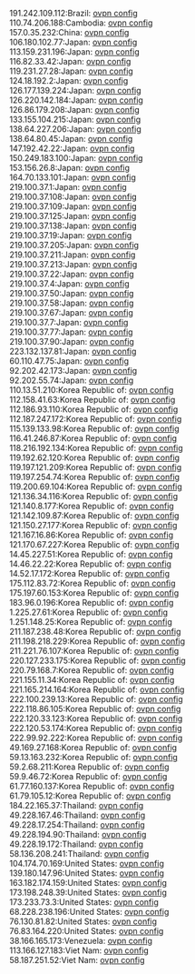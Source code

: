 191.242.109.112:Brazil: [ovpn config](vpn/191_242_109_112.ovpn)  
110.74.206.188:Cambodia: [ovpn config](vpn/110_74_206_188.ovpn)  
157.0.35.232:China: [ovpn config](vpn/157_0_35_232.ovpn)  
106.180.102.77:Japan: [ovpn config](vpn/106_180_102_77.ovpn)  
113.159.231.196:Japan: [ovpn config](vpn/113_159_231_196.ovpn)  
116.82.33.42:Japan: [ovpn config](vpn/116_82_33_42.ovpn)  
119.231.27.28:Japan: [ovpn config](vpn/119_231_27_28.ovpn)  
124.18.192.2:Japan: [ovpn config](vpn/124_18_192_2.ovpn)  
126.177.139.224:Japan: [ovpn config](vpn/126_177_139_224.ovpn)  
126.220.142.184:Japan: [ovpn config](vpn/126_220_142_184.ovpn)  
126.86.179.208:Japan: [ovpn config](vpn/126_86_179_208.ovpn)  
133.155.104.215:Japan: [ovpn config](vpn/133_155_104_215.ovpn)  
138.64.227.206:Japan: [ovpn config](vpn/138_64_227_206.ovpn)  
138.64.80.45:Japan: [ovpn config](vpn/138_64_80_45.ovpn)  
147.192.42.22:Japan: [ovpn config](vpn/147_192_42_22.ovpn)  
150.249.183.100:Japan: [ovpn config](vpn/150_249_183_100.ovpn)  
153.156.26.8:Japan: [ovpn config](vpn/153_156_26_8.ovpn)  
164.70.133.101:Japan: [ovpn config](vpn/164_70_133_101.ovpn)  
219.100.37.1:Japan: [ovpn config](vpn/219_100_37_1.ovpn)  
219.100.37.108:Japan: [ovpn config](vpn/219_100_37_108.ovpn)  
219.100.37.109:Japan: [ovpn config](vpn/219_100_37_109.ovpn)  
219.100.37.125:Japan: [ovpn config](vpn/219_100_37_125.ovpn)  
219.100.37.138:Japan: [ovpn config](vpn/219_100_37_138.ovpn)  
219.100.37.19:Japan: [ovpn config](vpn/219_100_37_19.ovpn)  
219.100.37.205:Japan: [ovpn config](vpn/219_100_37_205.ovpn)  
219.100.37.211:Japan: [ovpn config](vpn/219_100_37_211.ovpn)  
219.100.37.213:Japan: [ovpn config](vpn/219_100_37_213.ovpn)  
219.100.37.22:Japan: [ovpn config](vpn/219_100_37_22.ovpn)  
219.100.37.4:Japan: [ovpn config](vpn/219_100_37_4.ovpn)  
219.100.37.50:Japan: [ovpn config](vpn/219_100_37_50.ovpn)  
219.100.37.58:Japan: [ovpn config](vpn/219_100_37_58.ovpn)  
219.100.37.67:Japan: [ovpn config](vpn/219_100_37_67.ovpn)  
219.100.37.7:Japan: [ovpn config](vpn/219_100_37_7.ovpn)  
219.100.37.77:Japan: [ovpn config](vpn/219_100_37_77.ovpn)  
219.100.37.90:Japan: [ovpn config](vpn/219_100_37_90.ovpn)  
223.132.137.81:Japan: [ovpn config](vpn/223_132_137_81.ovpn)  
60.110.47.75:Japan: [ovpn config](vpn/60_110_47_75.ovpn)  
92.202.42.173:Japan: [ovpn config](vpn/92_202_42_173.ovpn)  
92.202.55.74:Japan: [ovpn config](vpn/92_202_55_74.ovpn)  
110.13.51.210:Korea Republic of: [ovpn config](vpn/110_13_51_210.ovpn)  
112.158.41.63:Korea Republic of: [ovpn config](vpn/112_158_41_63.ovpn)  
112.186.93.110:Korea Republic of: [ovpn config](vpn/112_186_93_110.ovpn)  
112.187.247.172:Korea Republic of: [ovpn config](vpn/112_187_247_172.ovpn)  
115.139.133.98:Korea Republic of: [ovpn config](vpn/115_139_133_98.ovpn)  
116.41.246.87:Korea Republic of: [ovpn config](vpn/116_41_246_87.ovpn)  
118.216.192.134:Korea Republic of: [ovpn config](vpn/118_216_192_134.ovpn)  
119.192.62.120:Korea Republic of: [ovpn config](vpn/119_192_62_120.ovpn)  
119.197.121.209:Korea Republic of: [ovpn config](vpn/119_197_121_209.ovpn)  
119.197.254.74:Korea Republic of: [ovpn config](vpn/119_197_254_74.ovpn)  
119.200.69.104:Korea Republic of: [ovpn config](vpn/119_200_69_104.ovpn)  
121.136.34.116:Korea Republic of: [ovpn config](vpn/121_136_34_116.ovpn)  
121.140.8.177:Korea Republic of: [ovpn config](vpn/121_140_8_177.ovpn)  
121.142.109.87:Korea Republic of: [ovpn config](vpn/121_142_109_87.ovpn)  
121.150.27.177:Korea Republic of: [ovpn config](vpn/121_150_27_177.ovpn)  
121.167.16.86:Korea Republic of: [ovpn config](vpn/121_167_16_86.ovpn)  
121.170.67.227:Korea Republic of: [ovpn config](vpn/121_170_67_227.ovpn)  
14.45.227.51:Korea Republic of: [ovpn config](vpn/14_45_227_51.ovpn)  
14.46.22.22:Korea Republic of: [ovpn config](vpn/14_46_22_22.ovpn)  
14.52.17.172:Korea Republic of: [ovpn config](vpn/14_52_17_172.ovpn)  
175.112.83.72:Korea Republic of: [ovpn config](vpn/175_112_83_72.ovpn)  
175.197.60.153:Korea Republic of: [ovpn config](vpn/175_197_60_153.ovpn)  
183.96.0.196:Korea Republic of: [ovpn config](vpn/183_96_0_196.ovpn)  
1.225.27.61:Korea Republic of: [ovpn config](vpn/1_225_27_61.ovpn)  
1.251.148.25:Korea Republic of: [ovpn config](vpn/1_251_148_25.ovpn)  
211.187.238.48:Korea Republic of: [ovpn config](vpn/211_187_238_48.ovpn)  
211.198.218.229:Korea Republic of: [ovpn config](vpn/211_198_218_229.ovpn)  
211.221.76.107:Korea Republic of: [ovpn config](vpn/211_221_76_107.ovpn)  
220.127.233.175:Korea Republic of: [ovpn config](vpn/220_127_233_175.ovpn)  
220.79.168.7:Korea Republic of: [ovpn config](vpn/220_79_168_7.ovpn)  
221.155.11.34:Korea Republic of: [ovpn config](vpn/221_155_11_34.ovpn)  
221.165.214.164:Korea Republic of: [ovpn config](vpn/221_165_214_164.ovpn)  
222.100.239.13:Korea Republic of: [ovpn config](vpn/222_100_239_13.ovpn)  
222.118.86.105:Korea Republic of: [ovpn config](vpn/222_118_86_105.ovpn)  
222.120.33.123:Korea Republic of: [ovpn config](vpn/222_120_33_123.ovpn)  
222.120.53.174:Korea Republic of: [ovpn config](vpn/222_120_53_174.ovpn)  
222.99.92.222:Korea Republic of: [ovpn config](vpn/222_99_92_222.ovpn)  
49.169.27.168:Korea Republic of: [ovpn config](vpn/49_169_27_168.ovpn)  
59.13.163.232:Korea Republic of: [ovpn config](vpn/59_13_163_232.ovpn)  
59.2.68.211:Korea Republic of: [ovpn config](vpn/59_2_68_211.ovpn)  
59.9.46.72:Korea Republic of: [ovpn config](vpn/59_9_46_72.ovpn)  
61.77.160.137:Korea Republic of: [ovpn config](vpn/61_77_160_137.ovpn)  
61.79.105.12:Korea Republic of: [ovpn config](vpn/61_79_105_12.ovpn)  
184.22.165.37:Thailand: [ovpn config](vpn/184_22_165_37.ovpn)  
49.228.167.46:Thailand: [ovpn config](vpn/49_228_167_46.ovpn)  
49.228.17.254:Thailand: [ovpn config](vpn/49_228_17_254.ovpn)  
49.228.194.90:Thailand: [ovpn config](vpn/49_228_194_90.ovpn)  
49.228.19.172:Thailand: [ovpn config](vpn/49_228_19_172.ovpn)  
58.136.208.241:Thailand: [ovpn config](vpn/58_136_208_241.ovpn)  
104.174.70.169:United States: [ovpn config](vpn/104_174_70_169.ovpn)  
139.180.147.96:United States: [ovpn config](vpn/139_180_147_96.ovpn)  
163.182.174.159:United States: [ovpn config](vpn/163_182_174_159.ovpn)  
173.198.248.39:United States: [ovpn config](vpn/173_198_248_39.ovpn)  
173.233.73.3:United States: [ovpn config](vpn/173_233_73_3.ovpn)  
68.228.238.196:United States: [ovpn config](vpn/68_228_238_196.ovpn)  
76.130.81.82:United States: [ovpn config](vpn/76_130_81_82.ovpn)  
76.83.164.220:United States: [ovpn config](vpn/76_83_164_220.ovpn)  
38.166.165.173:Venezuela: [ovpn config](vpn/38_166_165_173.ovpn)  
113.166.127.183:Viet Nam: [ovpn config](vpn/113_166_127_183.ovpn)  
58.187.251.52:Viet Nam: [ovpn config](vpn/58_187_251_52.ovpn)  
